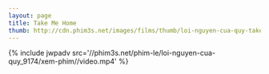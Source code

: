 ```yaml
---
layout: page
title: Take Me Home
thumb: http://cdn.phim3s.net/images/films/thumb/loi-nguyen-cua-quy-take-me-home-2016.jpg
---
```

{% include jwpadv src='//phim3s.net/phim-le/loi-nguyen-cua-quy_9174/xem-phim//video.mp4' %}